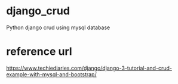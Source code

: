 # django_crud
Python django crud using mysql database

# reference url
https://www.techiediaries.com/django/django-3-tutorial-and-crud-example-with-mysql-and-bootstrap/
